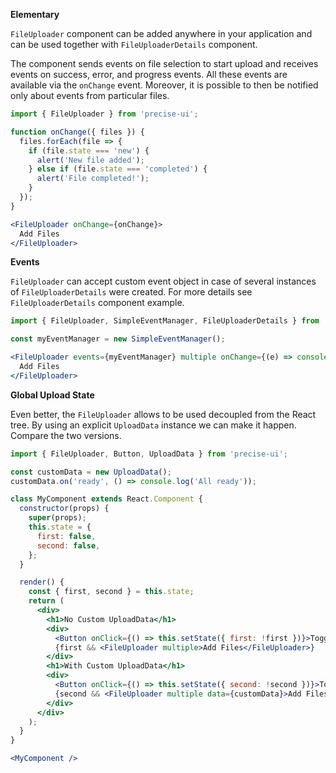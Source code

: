**Elementary**

`FileUploader` component can be added anywhere in your application and can be used together with `FileUploaderDetails` component.

The component sends events on file selection to start upload and receives events on success, error, and progress events. All these events are available via the `onChange` event. Moreover, it is possible to then be notified only about events from particular files.

```jsx
import { FileUploader } from 'precise-ui';

function onChange({ files }) {
  files.forEach(file => {
    if (file.state === 'new') {
      alert('New file added');
    } else if (file.state === 'completed') {
      alert('File completed!');
    }
  });
}

<FileUploader onChange={onChange}>
  Add Files
</FileUploader>
```

**Events**

`FileUploader` can accept custom event object in case of several instances of `FileUploaderDetails` were created. For more details see `FileUploaderDetails` component example.

```jsx
import { FileUploader, SimpleEventManager, FileUploaderDetails } from 'precise-ui';

const myEventManager = new SimpleEventManager();

<FileUploader events={myEventManager} multiple onChange={(e) => console.log(e)}>
  Add Files
</FileUploader>
```

**Global Upload State**

Even better, the `FileUploader` allows to be used decoupled from the React tree. By using an explicit `UploadData` instance we can make it happen. Compare the two versions.

```jsx
import { FileUploader, Button, UploadData } from 'precise-ui';

const customData = new UploadData();
customData.on('ready', () => console.log('All ready'));

class MyComponent extends React.Component {
  constructor(props) {
    super(props);
    this.state = {
      first: false,
      second: false,
    };
  }

  render() {
    const { first, second } = this.state;
    return (
      <div>
        <h1>No Custom UploadData</h1>
        <div>
          <Button onClick={() => this.setState({ first: !first })}>Toggle</Button>
          {first && <FileUploader multiple>Add Files</FileUploader>}
        </div>
        <h1>With Custom UploadData</h1>
        <div>
          <Button onClick={() => this.setState({ second: !second })}>Toggle</Button>
          {second && <FileUploader multiple data={customData}>Add Files</FileUploader>}
        </div>
      </div>
    );
  }
}

<MyComponent />
```
